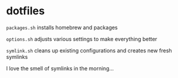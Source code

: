 # dotfiles

`packages.sh` installs homebrew and packages

`options.sh` adjusts various settings to make everything better

`symlink.sh` cleans up existing configurations and creates new fresh symlinks


I love the smell of symlinks in the morning...

